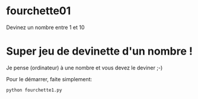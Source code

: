 # fourchette01
Devinez un nombre entre 1 et 10

# Super jeu de devinette d'un nombre !

Je pense (ordinateur) à une nombre et vous devez le deviner ;-)

Pour le démarrer, faite simplement:

```
python fourchette1.py
```




